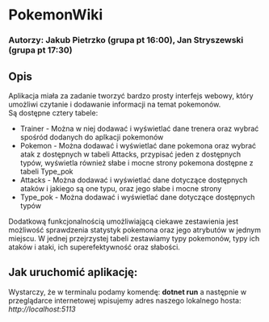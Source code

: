 # PokemonWiki

### Autorzy: Jakub Pietrzko (grupa pt 16:00), Jan Stryszewski (grupa pt 17:30)

## Opis
Aplikacja miała za zadanie tworzyć bardzo prosty interfejs webowy, który umożliwi czytanie i dodawanie informacji na temat pokemonów.  
Są dostępne cztery tabele:  
- Trainer - Można w niej dodawać i wyświetlać dane trenera oraz wybrać spośród dodanych do aplkacji pokemonów
- Pokemon - Można dodawać i wyświetlać dane pokemona oraz wybrać atak z dostępnych w tabeli Attacks, przypisać jeden z dostępnych typów, wyświetla również słabe i mocne strony pokemona dostępne z tabeli Type_pok
- Attacks -  Można dodawać i wyświetlać dane dotyczące dostępnych ataków i jakiego są one typu, oraz jego słabe i mocne strony
- Type_pok - Można dodawać i wyświetlać dane dotyczące dostępnych typów
  
Dodatkową funkcjonalnością umożliwiającą ciekawe zestawienia jest możliwość sprawdzenia statystyk pokemona oraz jego atrybutów w jednym miejscu. W jednej przejrzystej tabeli zestawiamy typy pokemonów, typy ich ataków i ataki, ich superefektywność oraz słabości.

## Jak uruchomić aplikację:
Wystarczy, że w terminalu podamy komendę: __dotnet run__ a następnie w przeglądarce internetowej wpisujemy adres naszego lokalnego hosta: _http://localhost:5113_

